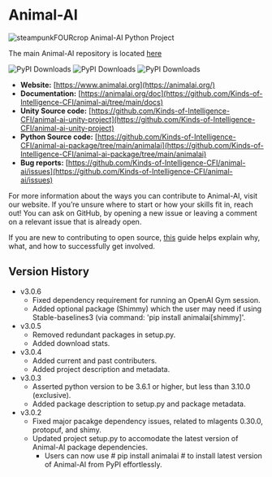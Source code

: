 # Animal-AI
![steampunkFOURcrop](https://github.com/Kinds-of-Intelligence-CFI/animal-ai/assets/65875290/df798f4a-cb2c-416f-a150-093b9382a621)
Animal-AI Python Project

The main Animal-AI repository is located [here](https://github.com/Kinds-of-Intelligence-CFI/animal-ai)

![PyPI Downloads](https://img.shields.io/pypi/dm/animalai) ![PyPI Downloads](https://img.shields.io/pypi/dw/animalai) ![PyPI Downloads](https://img.shields.io/pypi/dd/animalai)

- **Website:** [https://www.animalai.org](https://animalai.org/)
- **Documentation:** [https://animalai.org/doc](https://github.com/Kinds-of-Intelligence-CFI/animal-ai/tree/main/docs)
- **Unity Source code:** [https://github.com/Kinds-of-Intelligence-CFI/animal-ai-unity-project](https://github.com/Kinds-of-Intelligence-CFI/animal-ai-unity-project)
-  **Python Source code:** [https://github.com/Kinds-of-Intelligence-CFI/animal-ai-package/tree/main/animalai](https://github.com/Kinds-of-Intelligence-CFI/animal-ai-package/tree/main/animalai)
- **Bug reports:** [https://github.com/Kinds-of-Intelligence-CFI/animal-ai/issues](https://github.com/Kinds-of-Intelligence-CFI/animal-ai/issues)

For more information about the ways you can contribute to Animal-AI, visit our website. If you’re unsure where to start or how your skills fit in, reach out! You can ask on GitHub, by opening a new issue or leaving a comment on a relevant issue that is already open.

If you are new to contributing to open source, [this](https://opensource.guide/how-to-contribute/) guide helps explain why, what, and how to successfully get involved.

## Version History
- v3.0.6
  - Fixed dependency requirement for running an OpenAI Gym session.
  - Added optional package (Shimmy) which the user may need if using Stable-baselines3 (via command: 'pip install animalai[shimmy]'.
- v3.0.5
  - Removed redundant packages in setup.py.
  - Added download stats.
- v3.0.4
  - Added current and past contributers.
  - Added project description and metadata.
- v3.0.3
  - Asserted python version to be 3.6.1 or higher, but less than 3.10.0 (exclusive).
  - Added package description to setup.py and package metadata.
- v3.0.2
  - Fixed major pacakge dependency issues, related to mlagents 0.30.0, protopuf, and shimy.
  - Updated project setup.py to accomodate the latest version of Animal-AI package dependencies.
    - Users can now use # pip install animalai # to install latest version of Animal-AI from PyPI effortlessly. 
